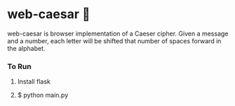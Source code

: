 # web-caesar :rocket:

web-caesar is browser implementation of a Caeser cipher.
Given a message and a number, each letter will be shifted
that number of spaces forward in the alphabet.


### To Run

1. Install flask

2. $ python main.py
